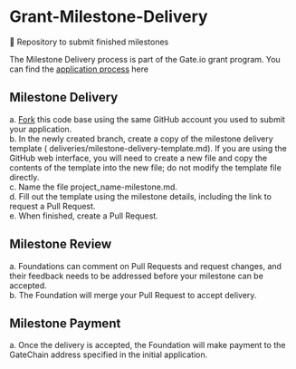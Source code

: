 # Grant-Milestone-Delivery  
📢 Repository to submit finished milestones

The Milestone Delivery process is part of the Gate.io grant program. You can find the [application process](https://github.com/GateChain-Foundation/Grants-Program) here

## Milestone Delivery
a.  [Fork](https://github.com/GateChain-Foundation/Grant-Milestone-Delivery/fork) this code base using the same GitHub account you used to submit your application.   
b.  In the newly created branch, create a copy of the milestone delivery template ( deliveries/milestone-delivery-template.md). If you are using the GitHub web interface, you will need to create a new file and copy the contents of the template into the new file; do not modify the template file directly.    
c.  Name the file project_name-milestone.md.  
d.  Fill out the template using the milestone details, including the link to request a Pull Request.   
e.  When finished, create a Pull Request.  

## Milestone Review
a.  Foundations can comment on Pull Requests and request changes, and their feedback needs   to be addressed before your milestone can be accepted.  
b.  The Foundation will merge your Pull Request to accept delivery.

## Milestone Payment
a.  Once the delivery is accepted, the Foundation will make payment to the GateChain address specified in the initial application.
